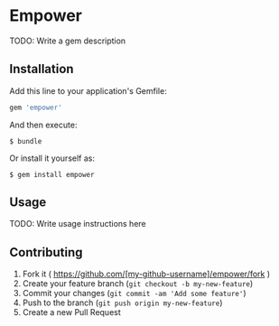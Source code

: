 # Empower

TODO: Write a gem description

## Installation

Add this line to your application's Gemfile:

```ruby
gem 'empower'
```

And then execute:

    $ bundle

Or install it yourself as:

    $ gem install empower

## Usage

TODO: Write usage instructions here

## Contributing

1. Fork it ( https://github.com/[my-github-username]/empower/fork )
2. Create your feature branch (`git checkout -b my-new-feature`)
3. Commit your changes (`git commit -am 'Add some feature'`)
4. Push to the branch (`git push origin my-new-feature`)
5. Create a new Pull Request
